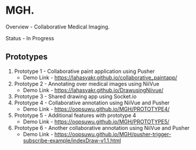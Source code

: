 # MGH.

Overview - Collaborative Medical Imaging.

Status - In Progress

## Prototypes
  1. Prototype 1 - Collaborative paint application using Pusher
       * Demo Link - https://lahasyakr.github.io/collaborative_paintapp/
  2. Prototype 2 - Annotating over medical images using NiiVue
       * Demo Link - https://lahasyakr.github.io/DrawusingNiivue/
  3. Prototype 3 - Shared drawing app using Socket.io
  4. Prototype 4 - Collaborative annotation using NiiVue and Pusher
        * Demo Link - https://oopsuwu.github.io/MGH/PROTOTYPE4/
  5. Prototype 5 - Additional features with prototype 4
        * Demo Link - https://oopsuwu.github.io/MGH/PROTOTYPE5/
  5. Prototype 6 - Another collaborative annotation using NiiVue and Pusher
        * Demo Link - https://oopsuwu.github.io/MGH/pusher-trigger-subscribe-example/indexDraw-v1.1.html
